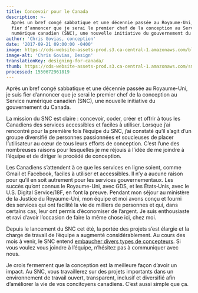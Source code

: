 ```yaml
---
title: Concevoir pour le Canada
description: >-
  Après un bref congé sabbatique et une décennie passée au Royaume-Uni, je suis
  fier d’annoncer que je serai le premier chef de la conception au Service
  numérique canadien (SNC), une nouvelle initiative du gouvernement du Canada.
author: 'Chris Govias, conception'
date: '2017-09-21 09:00:00 -0400'
image: https://cds-website-assets-prod.s3.ca-central-1.amazonaws.com/blog_designing_for_canada_2017_a6cf251b7c.jpg
image-alt: 'Chris Govias, Design'
translationKey: designing-for-canada/
thumb: https://cds-website-assets-prod.s3.ca-central-1.amazonaws.com/small_blog_designing_for_canada_2017_a6cf251b7c.jpg
processed: 1550672961819
---
```

Après un bref congé sabbatique et une décennie passée au Royaume-Uni, je suis fier d’annoncer que je serai le premier chef de la conception au Service numérique canadien (SNC), une nouvelle initiative du gouvernement du Canada.

La mission du SNC est claire : concevoir, coder, créer et offrir à tous les Canadiens des services accessibles et faciles à utiliser. Lorsque j’ai rencontré pour la première fois l’équipe du SNC, j’ai constaté qu’il s’agit d’un groupe diversifié de personnes passionnées et soucieuses de placer l’utilisateur au cœur de tous leurs efforts de conception. C’est l’une des nombreuses raisons pour lesquelles je me réjouis à l’idée de me joindre à l’équipe et de diriger le procédé de conception.

Les Canadiens s’attendent à ce que les services en ligne soient, comme Gmail et Facebook, faciles à utiliser et accessibles. Il n’y a aucune raison pour qu’il en soit autrement pour les services gouvernementaux. Les succès qu’ont connus le Royaume-Uni, avec GDS, et les États‑Unis, avec le U.S. Digital Service/18F, en font la preuve. Pendant mon séjour au ministère de la Justice du Royaume-Uni, mon équipe et moi avons conçu et fourni des services qui ont facilité la vie de milliers de personnes et qui, dans certains cas, leur ont permis d’économiser de l’argent. Je suis enthousiaste et ravi d’avoir l’occasion de faire la même chose ici, chez moi.

Depuis le lancement du SNC cet été, la portée des projets s’est élargie et la charge de travail de l’équipe a augmenté considérablement. Au cours des mois à venir, le SNC entend [embaucher divers types de concepteurs](/rejoindre-notre-equipe/). Si vous voulez vous joindre à l’équipe, n’hésitez pas à communiquer avec nous.

Je crois fermement que la conception est la meilleure façon d’avoir un impact. Au SNC, vous travaillerez sur des projets importants dans un environnement de travail ouvert, transparent, inclusif et diversifié afin d’améliorer la vie de vos concitoyens canadiens. C’est aussi simple que ça.

